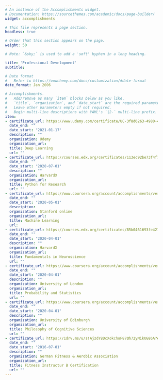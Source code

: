 ```yaml
---
# An instance of the Accomplishments widget.
# Documentation: https://sourcethemes.com/academic/docs/page-builder/
widget: accomplishments

# This file represents a page section.
headless: true

# Order that this section appears on the page.
weight: 50

# Note: `&shy;` is used to add a 'soft' hyphen in a long heading.

title: 'Professional Development'
subtitle:

# Date format
#   Refer to https://wowchemy.com/docs/customization/#date-format
date_format: Jan 2006

# Accomplishments.
#   Add/remove as many `item` blocks below as you like.
#   `title`, `organization`, and `date_start` are the required parameters.
#   Leave other parameters empty if not required.
#   Begin multi-line descriptions with YAML's `|2-` multi-line prefix.
item:
- certificate_url: https://www.udemy.com/certificate/UC-3f8d6263-4980-4207-b01f-b3bb562f62ab/
  date_end: ""
  date_start: "2021-01-17"
  description: ""
  organization: Udemy
  organization_url: 
  title: Deep Learning
  url: ""
- certificate_url: https://courses.edx.org/certificates/113ec92be73f4f7081f93834a4328e8b
  date_end: ""
  date_start: "2020-07-01"
  description: ""
  organization: HarvardX
  organization_url: 
  title: Python for Research
  url: ""
- certificate_url: https://www.coursera.org/account/accomplishments/verify/UDK9GGDJY9BP
  date_end: ""
  date_start: "2020-05-01"
  description: 
  organization: Stanford online
  organization_url: 
  title: Machine Learning
  url: 
- certificate_url: https://courses.edx.org/certificates/85b0461693fe421bb7d88124f5436ee6
  date_end: ""
  date_start: "2020-04-01"
  description: ""
  organization: HarvardX
  organization_url: 
  title: Fundamentals in Neuroscience
  url: ""
- certificate_url: https://www.coursera.org/account/accomplishments/verify/PFQRLG26DRK8
  date_end: ""
  date_start: "2020-04-01"
  description: ""
  organization: University of London
  organization_url: 
  title: Probability and Statistics
  url: ""
- certificate_url: https://www.coursera.org/account/accomplishments/verify/KEXVVWCKFY32
  date_end: ""
  date_start: "2020-04-01"
  description: ""
  organization: University of Edinburgh
  organization_url: 
  title: Philosophy of Cognitive Sciences
  url: ""
- certificate_url: https://1drv.ms/u/s!AjzdYBDcXokchoF87Qh72yNikUG86A?e=aiOtZp
  date_end: ""
  date_start: "2016-07-01"
  description: ""
  organization: German Fitness & Aerobic Association
  organization_url: 
  title: Fitness Instructur B Certification
  url: ""
---
```

